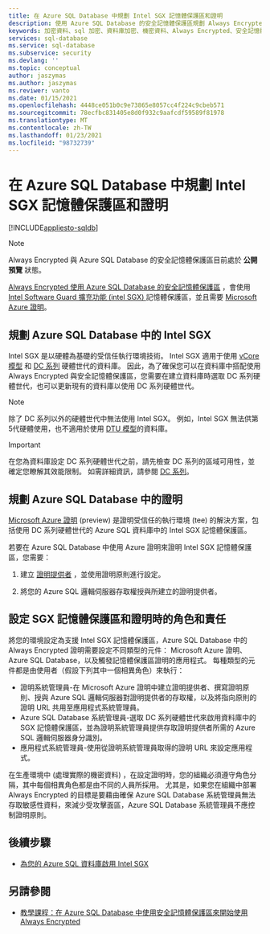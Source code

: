```yaml
---
title: 在 Azure SQL Database 中規劃 Intel SGX 記憶體保護區和證明
description: 使用 Azure SQL Database 的安全記憶體保護區規劃 Always Encrypted 的部署。
keywords: 加密資料、sql 加密、資料庫加密、機密資料、Always Encrypted、安全記憶體保護區、SGX、證明
services: sql-database
ms.service: sql-database
ms.subservice: security
ms.devlang: ''
ms.topic: conceptual
author: jaszymas
ms.author: jaszymas
ms.reviwer: vanto
ms.date: 01/15/2021
ms.openlocfilehash: 4448ce051b0c9e73865e8057cc4f224c9cbeb571
ms.sourcegitcommit: 78ecfbc831405e8d0f932c9aafcdf59589f81978
ms.translationtype: MT
ms.contentlocale: zh-TW
ms.lasthandoff: 01/23/2021
ms.locfileid: "98732739"
---
```

# <a name="plan-for-intel-sgx-enclaves-and-attestation-in-azure-sql-database"></a>在 Azure SQL Database 中規劃 Intel SGX 記憶體保護區和證明

[!INCLUDE[appliesto-sqldb](../includes/appliesto-sqldb.md)]

> [!NOTE]
> Always Encrypted 與 Azure SQL Database 的安全記憶體保護區目前處於 **公開預覽** 狀態。

[Always Encrypted 使用 Azure SQL Database 的安全記憶體保護區](/sql/relational-databases/security/encryption/always-encrypted-enclaves) ，會使用 [Intel Software Guard 擴充功能 (intel SGX) ](https://itpeernetwork.intel.com/microsoft-azure-confidential-computing/) 記憶體保護區，並且需要 [Microsoft Azure 證明](/sql/relational-databases/security/encryption/always-encrypted-enclaves#secure-enclave-attestation)。

## <a name="plan-for-intel-sgx-in-azure-sql-database"></a>規劃 Azure SQL Database 中的 Intel SGX

Intel SGX 是以硬體為基礎的受信任執行環境技術。 Intel SGX 適用于使用 [vCore 模型](service-tiers-vcore.md) 和 [DC 系列](service-tiers-vcore.md?#dc-series) 硬體世代的資料庫。 因此，為了確保您可以在資料庫中搭配使用 Always Encrypted 與安全記憶體保護區，您需要在建立資料庫時選取 DC 系列硬體世代，也可以更新現有的資料庫以使用 DC 系列硬體世代。

> [!NOTE]
> 除了 DC 系列以外的硬體世代中無法使用 Intel SGX。 例如，Intel SGX 無法供第5代硬體使用，也不適用於使用 [DTU 模型](service-tiers-dtu.md)的資料庫。

> [!IMPORTANT]
> 在您為資料庫設定 DC 系列硬體世代之前，請先檢查 DC 系列的區域可用性，並確定您瞭解其效能限制。 如需詳細資訊，請參閱 [DC 系列](service-tiers-vcore.md#dc-series)。

## <a name="plan-for-attestation-in-azure-sql-database"></a>規劃 Azure SQL Database 中的證明

[Microsoft Azure 證明](../../attestation/overview.md) (preview) 是證明受信任的執行環境 (tee) 的解決方案，包括使用 DC 系列硬體世代的 Azure SQL 資料庫中的 Intel SGX 記憶體保護區。

若要在 Azure SQL Database 中使用 Azure 證明來證明 Intel SGX 記憶體保護區，您需要：

1. 建立 [證明提供者](../../attestation/basic-concepts.md#attestation-provider) ，並使用證明原則進行設定。 

2. 將您的 Azure SQL 邏輯伺服器存取權授與所建立的證明提供者。

## <a name="roles-and-responsibilities-when-configuring-sgx-enclaves-and-attestation"></a>設定 SGX 記憶體保護區和證明時的角色和責任

將您的環境設定為支援 Intel SGX 記憶體保護區，Azure SQL Database 中的 Always Encrypted 證明需要設定不同類型的元件： Microsoft Azure 證明、Azure SQL Database，以及觸發記憶體保護區證明的應用程式。 每種類型的元件都是由使用者（假設下列其中一個相異角色）來執行：

- 證明系統管理員-在 Microsoft Azure 證明中建立證明提供者、撰寫證明原則、授與 Azure SQL 邏輯伺服器對證明提供者的存取權，以及將指向原則的證明 URL 共用至應用程式系統管理員。
- Azure SQL Database 系統管理員-選取 DC 系列硬體世代來啟用資料庫中的 SGX 記憶體保護區，並為證明系統管理員提供存取證明提供者所需的 Azure SQL 邏輯伺服器身分識別。
- 應用程式系統管理員-使用從證明系統管理員取得的證明 URL 來設定應用程式。

在生產環境中 (處理實際的機密資料) ，在設定證明時，您的組織必須遵守角色分隔，其中每個相異角色都是由不同的人員所採用。 尤其是，如果您在組織中部署 Always Encrypted 的目標是要藉由確保 Azure SQL Database 系統管理員無法存取敏感性資料，來減少受攻擊面區，Azure SQL Database 系統管理員不應控制證明原則。

## <a name="next-steps"></a>後續步驟

- [為您的 Azure SQL 資料庫啟用 Intel SGX](always-encrypted-enclaves-enable-sgx.md)

## <a name="see-also"></a>另請參閱

- [教學課程：在 Azure SQL Database 中使用安全記憶體保護區來開始使用 Always Encrypted](always-encrypted-enclaves-getting-started.md)